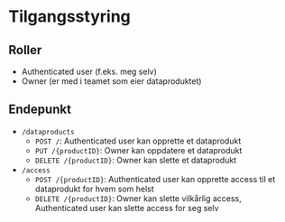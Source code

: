 # Tilgangsstyring

## Roller

- Authenticated user (f.eks. meg selv)
- Owner (er med i teamet som eier dataproduktet)

## Endepunkt

- `/dataproducts`
    - `POST /`: Authenticated user kan opprette et dataprodukt
    - `PUT /{productID}`: Owner kan oppdatere et dataprodukt
    - `DELETE /{productID}`: Owner kan slette et dataprodukt
- `/access`
    - `POST /{productID}`: Authenticated user kan opprette access til et dataprodukt for hvem som helst
    - `DELETE /{productID}`: Owner kan slette vilkårlig access, Authenticated user kan slette access for seg selv

